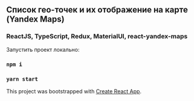 ## Список гео-точек и их отображение на карте (Yandex Maps)
### ReactJS, TypeScript, Redux, MaterialUI, react-yandex-maps

Запустить проект локально:
### `npm i`
### `yarn start`



This project was bootstrapped with [Create React App](https://github.com/facebook/create-react-app).
